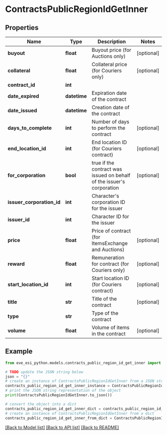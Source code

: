 # ContractsPublicRegionIdGetInner


## Properties

Name | Type | Description | Notes
------------ | ------------- | ------------- | -------------
**buyout** | **float** | Buyout price (for Auctions only) | [optional] 
**collateral** | **float** | Collateral price (for Couriers only) | [optional] 
**contract_id** | **int** |  | 
**date_expired** | **datetime** | Expiration date of the contract | 
**date_issued** | **datetime** | Сreation date of the contract | 
**days_to_complete** | **int** | Number of days to perform the contract | [optional] 
**end_location_id** | **int** | End location ID (for Couriers contract) | [optional] 
**for_corporation** | **bool** | true if the contract was issued on behalf of the issuer&#39;s corporation | [optional] 
**issuer_corporation_id** | **int** | Character&#39;s corporation ID for the issuer | 
**issuer_id** | **int** | Character ID for the issuer | 
**price** | **float** | Price of contract (for ItemsExchange and Auctions) | [optional] 
**reward** | **float** | Remuneration for contract (for Couriers only) | [optional] 
**start_location_id** | **int** | Start location ID (for Couriers contract) | [optional] 
**title** | **str** | Title of the contract | [optional] 
**type** | **str** | Type of the contract | 
**volume** | **float** | Volume of items in the contract | [optional] 

## Example

```python
from eve_esi_python.models.contracts_public_region_id_get_inner import ContractsPublicRegionIdGetInner

# TODO update the JSON string below
json = "{}"
# create an instance of ContractsPublicRegionIdGetInner from a JSON string
contracts_public_region_id_get_inner_instance = ContractsPublicRegionIdGetInner.from_json(json)
# print the JSON string representation of the object
print(ContractsPublicRegionIdGetInner.to_json())

# convert the object into a dict
contracts_public_region_id_get_inner_dict = contracts_public_region_id_get_inner_instance.to_dict()
# create an instance of ContractsPublicRegionIdGetInner from a dict
contracts_public_region_id_get_inner_from_dict = ContractsPublicRegionIdGetInner.from_dict(contracts_public_region_id_get_inner_dict)
```
[[Back to Model list]](../README.md#documentation-for-models) [[Back to API list]](../README.md#documentation-for-api-endpoints) [[Back to README]](../README.md)


